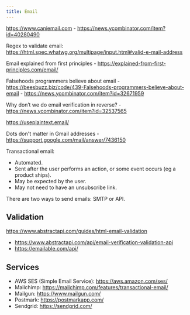 ```yaml
---
title: Email
---
```


https://www.caniemail.com - https://news.ycombinator.com/item?id=40280490

Regex to validate email: https://html.spec.whatwg.org/multipage/input.html#valid-e-mail-address

Email explained from first principles - https://explained-from-first-principles.com/email/

Falsehoods programmers believe about email - https://beesbuzz.biz/code/439-Falsehoods-programmers-believe-about-email - https://news.ycombinator.com/item?id=32671959

Why don’t we do email verification in reverse? - https://news.ycombinator.com/item?id=32537565

https://useplaintext.email/

Dots don't matter in Gmail addresses - https://support.google.com/mail/answer/7436150

Transactional email:

- Automated.
- Sent after the user performs an action, or some event occurs (eg a product ships).
- May be expected by the user.
- May not need to have an unsubscribe link.

There are two ways to send emails: SMTP or API.

## Validation

https://www.abstractapi.com/guides/html-email-validation

- https://www.abstractapi.com/api/email-verification-validation-api
- https://emailable.com/api/

## Services

- AWS SES (Simple Email Service): https://aws.amazon.com/ses/
- Mailchimp: https://mailchimp.com/features/transactional-email/
- Mailgun: https://www.mailgun.com/
- Postmark: https://postmarkapp.com/
- Sendgrid: https://sendgrid.com/
